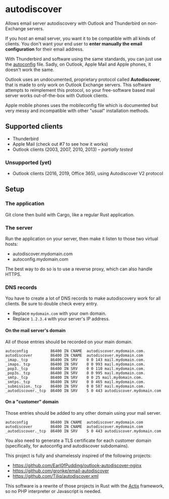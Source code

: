 # autodiscover

Allows email server autodiscovery with Outlook and Thunderbird on non-Exchange servers.

If you host an email server, you want it to be compatible with all kinds of clients. You don't want your end user to **enter manually the email configuration** for their email address.

With Thunderbird and software using the same standards, you can just use the [autoconfig](https://developer.mozilla.org/en-US/docs/Mozilla/Thunderbird/Autoconfiguration) file. Sadly, on Outlook, Apple Mail and Apple phones, it doesn't work the same.

Outlook uses an undocumented, proprietary protocol called **Autodiscover**, that is made to only work on Outlook Exchange servers. This software attempts to reimplement this protocol, so your free-software based mail server works out-of-the-box with Outlook clients.

Apple mobile phones uses the mobileconfig file which is documented but very messy and incompatible with other "usual" installation methods.

## Supported clients
- Thunderbird
- Apple Mail (check out #7 to see how it works)
- Outlook clients (2003, 2007, 2010, 2013) – *partially tested*

### Unsupported (yet)
- Outlook clients (2016, 2019, Office 365), using Autodiscover V2 protocol

## Setup

### The application

Git clone then build with Cargo, like a regular Rust application.

### The server

Run the application on your server, then make it listen to those two virtual hosts:
- autodiscover.mydomain.com
- autoconfig.mydomain.com

The best way to do so is to use a reverse proxy, which can also handle HTTPS.

### DNS records

You have to create a lot of DNS records to make autodiscovery work for all clients. Be sure to double check every entry.

- Replace `mydomain.com` with your own domain.
- Replace `1.2.3.4` with your server's IP address.

#### On the mail server's domain

All of those entries should be recorded on your main domain.

```
autoconfig          86400 IN CNAME  autodiscover.mydomain.com.
autodiscover        86400 IN CNAME  autodiscover.mydomain.com
_imap._tcp          86400 IN SRV    0 0 143 mail.mydomain.com.
_imaps._tcp         86400 IN SRV    0 0 993 mail.mydomain.com.
_pop3._tcp          86400 IN SRV    0 0 110 mail.mydomain.com.
_pop3s._tcp         86400 IN SRV    0 0 995 mail.mydomain.com.
_smtp._tcp          86400 IN SRV    0 0 25 mail.mydomain.com.
_smtps._tcp         86400 IN SRV    0 0 465 mail.mydomain.com.
_submission._tcp    86400 IN SRV    0 0 587 mail.mydomain.com.
_autodiscover._tcp  86400 IN SRV    5 0 443 autodiscover.mydomain.com
```

#### On a "customer" domain

Those entries should be added to any other domain using your mail server.

```
autoconfig          86400 IN CNAME 	autodiscover.mydomain.com
autodiscover        86400 IN CNAME 	autodiscover.mydomain.com
_autodiscover._tcp  86400 IN SRV 	5 0 443 autodiscover.mydomain.com
```

You also need to generate a TLS certificate for each customer domain (specifically, for autoconfig and autodiscover subdomains).


This project is fully and shamelessly inspired of the following projects:
- https://github.com/Earl0fPudding/outlook-autodiscover-nginx
- https://github.com/gronke/email-autodiscover
- https://github.com/Tiliq/autodiscover.xml

This software is a rewrite of those projects in Rust with the [Actix](https://actix.rs) framework, so no PHP interpreter or Javascript is needed.

